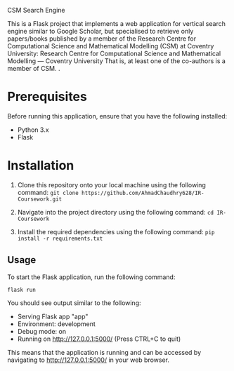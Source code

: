 CSM Search Engine

This is a Flask project that implements a web application for vertical search engine similar to Google Scholar, but specialised to retrieve only papers/books published by a member of the Research Centre for Computational Science and Mathematical Modelling (CSM) at Coventry University:
Research Centre for Computational Science and Mathematical Modelling — Coventry University
That is, at least one of the co-authors is a member of CSM. .

# Prerequisites

Before running this application, ensure that you have the following installed:

- Python 3.x
- Flask

# Installation

1. Clone this repository onto your local machine using the following command:
   `git clone https://github.com/AhmadChaudhry628/IR-Coursework.git`

2. Navigate into the project directory using the following command:
   `cd IR-Coursework`

3. Install the required dependencies using the following command:
   `pip install -r requirements.txt`

## Usage

To start the Flask application, run the following command:

`flask run`

You should see output similar to the following:

- Serving Flask app "app"
- Environment: development
- Debug mode: on
- Running on http://127.0.0.1:5000/ (Press CTRL+C to quit)

This means that the application is running and can be accessed by navigating to http://127.0.0.1:5000/ in your web browser.
